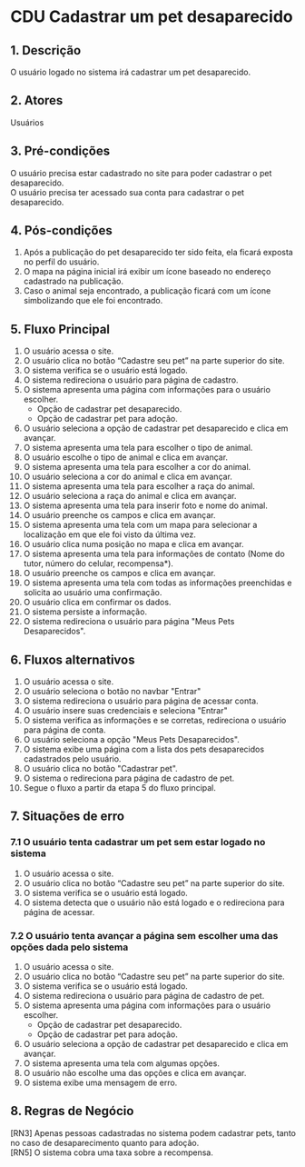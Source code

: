 # CDU Cadastrar um pet desaparecido

## 1. Descrição

O usuário logado no sistema irá cadastrar um pet desaparecido.

## 2. Atores

Usuários

## 3. Pré-condições

O usuário precisa estar cadastrado no site para poder cadastrar o pet desaparecido.  
O usuário precisa ter acessado sua conta para cadastrar o pet desaparecido.

## 4. Pós-condições

1. Após a publicação do pet desaparecido ter sido feita, ela ficará exposta no perfil do usuário.
2. O mapa na página inicial irá exibir um ícone baseado no endereço cadastrado na publicação.
3. Caso o animal seja encontrado, a publicação ficará com um ícone simbolizando que ele foi encontrado.

## 5. Fluxo Principal

1. O usuário acessa o site.
2. O usuário clica no botão “Cadastre seu pet” na parte superior do site.
3. O sistema verifica se o usuário está logado.
4. O sistema redireciona o usuário para página de cadastro.
5. O sistema apresenta uma página com informações para o usuário escolher.
   - Opção de cadastrar pet desaparecido.
   - Opção de cadastrar pet para adoção.
6. O usuário seleciona a opção de cadastrar pet desaparecido e clica em avançar.
7. O sistema apresenta uma tela para escolher o tipo de animal.
8. O usuário escolhe o tipo de animal e clica em avançar.
9. O sistema apresenta uma tela para escolher a cor do animal.
10. O usuário seleciona a cor do animal e clica em avançar.
11. O sistema apresenta uma tela para escolher a raça do animal.
12. O usuário seleciona a raça do animal e clica em avançar.
13. O sistema apresenta uma tela para inserir foto e nome do animal.
14. O usuário preenche os campos e clica em avançar.
15. O sistema apresenta uma tela com um mapa para selecionar a localização em que ele foi visto da última vez.
16. O usuário clica numa posição no mapa e clica em avançar.
17. O sistema apresenta uma tela para informações de contato (Nome do tutor, número do celular, recompensa*).
18. O usuário preenche os campos e clica em avançar.
19. O sistema apresenta uma tela com todas as informações preenchidas e solicita ao usuário uma confirmação.
20. O usuário clica em confirmar os dados.
21. O sistema persiste a informação.
22. O sistema redireciona o usuário para página "Meus Pets Desaparecidos".

## 6. Fluxos alternativos

1. O usuário acessa o site.
2. O usuário seleciona o botão no navbar "Entrar"
3. O sistema redireciona o usuário para página de acessar conta.
4. O usuário insere suas credenciais e seleciona "Entrar"
5. O sistema verifica as informações e se corretas, redireciona o usuário para página de conta.
6. O usuário seleciona a opção "Meus Pets Desaparecidos".
7. O sistema exibe uma página com a lista dos pets desaparecidos cadastrados pelo usuário.
8. O usuário clica no botão "Cadastrar pet".
9. O sistema o redireciona para página de cadastro de pet.
10. Segue o fluxo a partir da etapa 5 do fluxo principal.

## 7. Situações de erro

### 7.1 O usuário tenta cadastrar um pet sem estar logado no sistema

1. O usuário acessa o site.
2. O usuário clica no botão “Cadastre seu pet” na parte superior do site.
3. O sistema verifica se o usuário está logado.
4. O sistema detecta que o usuário não está logado e o redireciona para página de acessar.

### 7.2 O usuário tenta avançar a página sem escolher uma das opções dada pelo sistema

1. O usuário acessa o site.
2. O usuário clica no botão “Cadastre seu pet” na parte superior do site.
3. O sistema verifica se o usuário está logado.
4. O sistema redireciona o usuário para página de cadastro de pet.
5. O sistema apresenta uma página com informações para o usuário escolher.
   - Opção de cadastrar pet desaparecido.
   - Opção de cadastrar pet para adoção.
6. O usuário seleciona a opção de cadastrar pet desaparecido e clica em avançar.
7. O sistema apresenta uma tela com algumas opções.
8. O usuário não escolhe uma das opções e clica em avançar.
9. O sistema exibe uma mensagem de erro.

## 8. Regras de Negócio

[RN3] Apenas pessoas cadastradas no sistema podem cadastrar pets, tanto no caso de desaparecimento quanto para adoção.  
[RN5] O sistema cobra uma taxa sobre a recompensa.  
